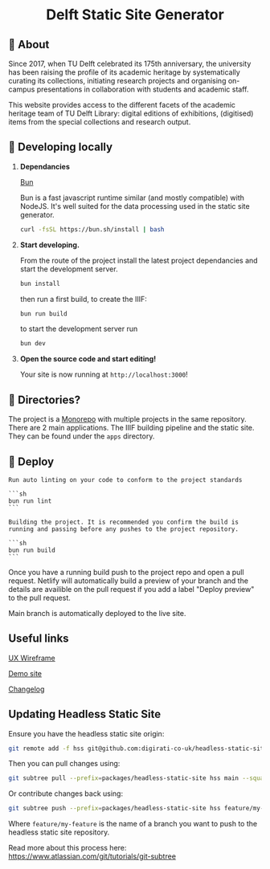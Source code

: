 <h1 align="center">
  Delft Static Site Generator
</h1>

## 💫 About

Since 2017, when TU Delft celebrated its 175th anniversary, the university has been raising the profile of its academic heritage by systematically curating its collections, initiating research projects and organising on-campus presentations in collaboration with students and academic staff.

This website provides access to the different facets of the academic heritage team of TU Delft Library: digital editions of exhibitions, (digitised) items from the special collections and research output.

## 🚀 Developing locally

1.  **Dependancies**

    [Bun](https://bun.sh/)

    Bun is a fast javascript runtime similar (and mostly compatible) with NodeJS. It's well suited for the data processing used in the static site generator.

    ```sh
    curl -fsSL https://bun.sh/install | bash
    ```

2.  **Start developing.**

    From the route of the project install the latest project dependancies and start the development server.

    ```sh
    bun install
    ```

    then run a first build, to create the IIIF:

    ```sh
    bun run build
    ```

    to start the development server run

    ```sh
    bun dev
    ```

3.  **Open the source code and start editing!**

    Your site is now running at `http://localhost:3000`!

## 🧐 Directories?

The project is a [Monorepo](https://turbo.build/repo/docs) with multiple projects in the same repository. There are 2 main applications. The IIIF building pipeline and the static site. They can be found under the `apps` directory.

## 💫 Deploy

    Run auto linting on your code to conform to the project standards

    ```sh
    bun run lint
    ```

    Building the project. It is recommended you confirm the build is running and passing before any pushes to the project repository.

    ```sh
    bun run build
    ```

Once you have a running build push to the project repo and open a pull request. Netlify will automatically build a preview of your branch and the details are availible on the pull request if you add a label "Deploy preview" to the pull request.

Main branch is automatically deployed to the live site.

## Useful links

[UX Wireframe](https://www.figma.com/file/emiQTuM5feCweZT4soUY4MJg/Wires?node-id=0:1)

[Demo site](https://delft-static-site-generator.netlify.com/)

[Changelog](https://github.com/digirati-co-uk/delft-static-site-generator/issues)

## Updating Headless Static Site

Ensure you have the headless static site origin:

```sh
git remote add -f hss git@github.com:digirati-co-uk/headless-static-site.git
```

Then you can pull changes using:

```sh
git subtree pull --prefix=packages/headless-static-site hss main --squash
```

Or contribute changes back using:

```sh
git subtree push --prefix=packages/headless-static-site hss feature/my-feature
```

Where `feature/my-feature` is the name of a branch you want to push to the headless static site repository.

Read more about this process here: https://www.atlassian.com/git/tutorials/git-subtree
